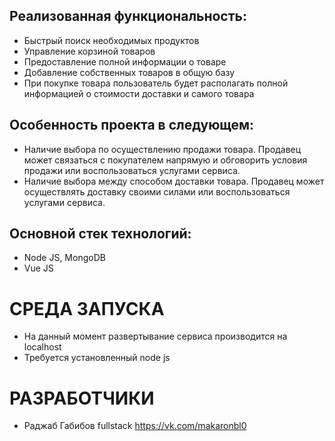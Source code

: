 ## Реализованная функциональность:
- Быстрый поиск необходимых продуктов
- Управление корзиной товаров
- Предоставление полной информации о товаре
- Добавление собственных товаров в общую базу
- При покупке товара пользователь будет располагать полной информацией о стоимости доставки и самого товара
## Особенность проекта в следующем:
- Наличие выбора по осуществлению продажи товара. Продавец может связаться с покупателем напрямую и обговорить условия продажи или воспользоваться услугами сервиса.
- Наличие выбора между способом доставки товара. Продавец может осуществлять доставку своими силами или воспользоваться услугами сервиса.
## Основной стек технологий:
- Node JS, MongoDB
- Vue JS
# СРЕДА ЗАПУСКА
- На данный момент развертывание сервиса производится на localhost 
- Требуется установленный node js
# РАЗРАБОТЧИКИ
- Раджаб Габибов fullstack https://vk.com/makaronbl0
